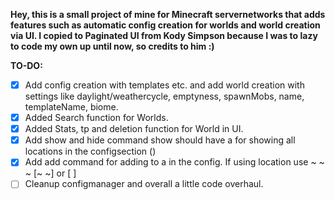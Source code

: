**Hey, this is a small project of mine for Minecraft servernetworks that adds features such as automatic config creation for worlds and world creation via UI.
I copied to Paginated UI from Kody Simpson because I was to lazy to code my own up until now, so credits to him :)**

**TO-DO:**
- [X] Add config creation with templates etc. and add world creation with settings like daylight/weathercycle, emptyness, spawnMobs, name, templateName, biome.
- [X] Added Search function for Worlds.
- [X] Added Stats, tp and deletion function for World in UI.
- [X] Add show and hide command show should have a <key> for showing all locations in the configsection (<key>)
- [X] Add add command for adding to a <key> in the config. If using location use ~ ~ ~ [~ ~] or <x> <y> <z> [<pitch> <yaw>]
- [ ] Cleanup configmanager and overall a little code overhaul.
